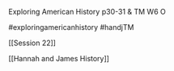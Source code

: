
Exploring American History p30-31 & TM W6 O

#exploringamericanhistory #handjTM 

[[Session 22]]

[[Hannah and James History]]

